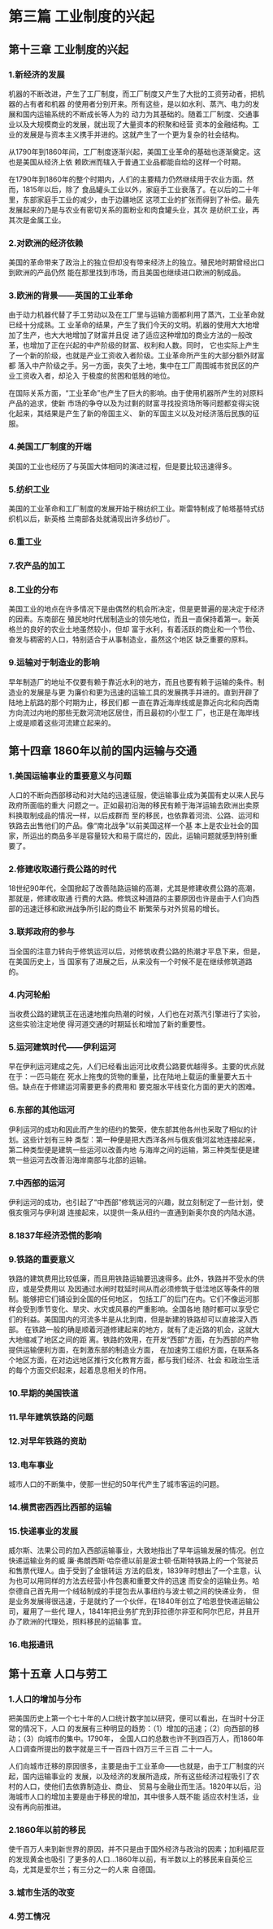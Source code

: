 # 第三篇 工业制度的兴起

## 第十三章 工业制度的兴起

### 1.新经济的发展

机器的不断改进，产生了工厂制度，而工厂制度又产生了大批的工资劳动者，把机器的占有者和机器
的使用者分别开来。所有这些，是以如水利、蒸汽、电力的发展和国内运输系统的不断成长等人为的
动力为其基础的。随着工厂制度、交通事业以及大规模商业的发展，就出现了大量资本的积聚和经营
资本的金融结构。工业的发展是与资本主义携手并进的。这就产生了一个更为复杂的社会结构。

从1790年到1860年间，工厂制度逐渐兴起，美国工业革命的基础也逐渐奠定。这也是美国从经济上依
赖欧洲而辖入于普通工业品都能自给的这样一个时期。

在1790年到1860年的整个时期内，人们的主要精力仍然继续用于农业方面。然而，1815年以后，除了
食品罐头工业以外，家庭手工业衰落了。在以后的二十年里，东部家庭手工业的减少，由于边疆地区
这项工业的扩张而得到了补偿。最先发展起来的乃是与农业有密切关系的面粉业和肉食罐头业，其次
是纺织工业，再其次是金属工业。

### 2.对欧洲的经济依赖

美国的革命带来了政治上的独立但却没有带来经济上的独立。殖民地时期曾经出口到欧洲的产品仍然
能在那里找到市场，而且美国也继续进口欧洲的制成品。

### 3.欧洲的背景——英国的工业革命

由于动力机器代替了手工劳动以及在工厂里与运输方面都利用了蒸汽，工业革命就已经十分成熟。工
业革命的结果，产生了我们今天的文明。机器的使用大大地增加了生产，也大大地增加了财富并且促
进了适应这种增加的商业方法的一般改革，也增加了正在兴起的中产阶级的财富、权利和人数。同时，
它也实际上产生了一个新的阶级，也就是产业工资收入者阶级。工业革命所产生的大部分额外财富都
落入中产阶级之手。另一方面，丧失了土地，集中在工厂周围城市贫民区的产业工资收入者，却沦入
于极度的贫困和低贱的地位。

在国际关系方面，“工业革命”也产生了巨大的影响。由于使用机器所产生的对原料产品的追求，使新
市场的争夺以及为过剩的财富寻找投资场所等问题都变得尖锐化起来，其结果是产生了新的帝国主义、
新的军国主义以及对经济落后民族的征服。

### 4.美国工厂制度的开端

美国的工业也经历了与英国大体相同的演进过程，但是要比较迅速得多。

### 5.纺织工业

美国的工业革命和工厂制度的发展开始于棉纺织工业。斯雷特制成了帕塔基特式纺织机以后，新英格
兰南部各处就涌现出许多纺纱厂。

### 6.重工业

### 7.农产品的加工

### 8.工业的分布

美国工业的地点在许多情况下是由偶然的机会所决定，但是更普遍的是决定于经济的因素。东南部在
殖民地时代居制造业的领先地位，而且一直保持着第一。新英格兰的良好的农业土地虽然较小，但却
富于水利，有着活跃的商业和一个节俭、奋发与稠密的人口，特别适合于从事制造业，虽然这个地区
缺乏重要的原料。

### 9.运输对于制造业的影响

早年制造厂的地址不仅要有赖于靠近水利的地方，而且也要有赖于运输的条件。制造业的发展是与更
为廉价和更为迅速的运输工具的发展携手并进的。直到开辟了陆地上航路的那个时期为止，移民们都
一直在靠近海岸线或是靠近向北和向西南方向流过内地的那些无数河流地区居住，而且最初的小型工
厂，也正是在海岸线上或是顺着这些河流建立起来的。

## 第十四章 1860年以前的国内运输与交通

### 1.美国运输事业的重要意义与问题

人口的不断向西部移动和对大陆的迅速征服，使运输事业成为美国有史以来人民与政府所面临的重大
问题之一。正如最初沿海的移民有赖于海洋运输去欧洲出卖原料换取制成品的情况一样，以后成群而
至的移民，也依靠着河流、公路、运河和铁路去出售他们的产品。像“南北战争”以前美国这样一个基
本上是农业社会的国家，所运出的商品多半是容量较大和易于腐烂的，因此，运输问题就感到特别重
要了。

### 2.修建收取通行费公路的时代

18世纪90年代，全国掀起了改善陆路运输的高潮，尤其是修建收费公路的高潮，那就是，修建收取通
行费的大路。修筑这种道路的主要原因也许是由于人们向西部的迅速迁移和欧洲战争所引起的商业不
断繁荣与对外贸易的增长。

### 3.联邦政府的参与

当全国的注意力转向于修筑运河以后，对修筑收费公路的热潮才平息下来，但是，在美国历史上，当
国家有了进展之后，从来没有一个时候不是在继续修筑道路的。

### 4.内河轮船

当收费公路的建筑正在迅速地推向热潮的时候，人们也在对蒸汽引擎进行了实验，这些实验注定地使
得河道交通的时期延长和增加了新的重要性。

### 5.运河建筑时代——伊利运河

早在伊利运河建成之先，人们已经看出运河比收费公路要优越得多。主要的优点就在于：一匹马能在
死水上拖曳的货物的重量，比在陆地上载运的重量要大五十倍。缺点在于修建运河需要更多的费用和
要克服水平线变化方面的更大的困难。

### 6.东部的其他运河

伊利运河的成功和因此而产生的纽约的繁荣，使东部其他各州也采取了相似的计划。这些计划有三种
类型：第一种便是把大西洋各州与俄亥俄河盆地连接起来，第二种类型便是建筑一些运河以改善内地
与海岸之间的运输，第三种类型便是建筑一些运河去改善沿海岸南部与北部的运输。

### 7.中西部的运河

伊利运河的成功，也引起了“中西部”修筑运河的兴趣，就立刻制定了一些计划，使俄亥俄河与伊利湖
连接起来，以提供一条从纽约一直通到新奥尔良的内陆水道。

### 8.1837年经济恐慌的影响

### 9.铁路的重要意义

铁路的建筑费用比较低廉，而且用铁路运输要迅速得多。此外，铁路并不受水的供应，或是受费用以
及因通过水闸时耽延时间从而必须修筑于低洼地区等条件的限制。能够把它们铺设到全国的任何地区，
包括工厂的后门在内。它们不像运河那样会受到季节变化、旱灾、水灾或风暴的严重影响。全国各地
随时都可以享受它们的利益。美国国内的河流多半是从北到南，但是新建的铁路却可以直接深入西部。
在铁路一般的确是顺着河道修建起来的地方，就有了走近路的机会，这就大大地缩减了地区之间的距
离。铁路的效用，在开发“西部”方面，在为西部的产物提供运输便利方面，在刺激东部的制造业方面，
在加速劳工组织方面，在联系各个地区方面，在对边远地区推行文化教育方面，都与我们经济、社会
和政治生活的每个方面交织起来，起着息息相关的作用。

### 10.早期的美国铁道

### 11.早年建筑铁路的问题

### 12.对早年铁路的资助

### 13.电车事业

城市人口的不断集中，使那一世纪的50年代产生了城市客运的问题。

### 14.横贯密西西比西部的运输

### 15.快递事业的发展

威尔斯、法果公司的加入西部运输事业，大致地指出了早年运输发展的情况。创立快递运输业务的威
廉·弗朗西斯·哈奈德以前是波士顿·伍斯特铁路上的一个驾驶员和售票代理人。由于受到了金银转运
方法的启发，1839年时想出了一个主意，认为也可以用同样的方法去经营小件包裹和重要文件的迅速
而安全的运输业务。哈奈德自己首先用一个绒毡制成的手提包去从事纽约与波士顿之间的快递业务，
但是业务发展得很迅速，于是就约了一个伙伴，在1840年创立了哈恩登快递运输公司，雇用了一些代
理人，1841年把业务扩充到菲拉德尔非亚和阿尔巴尼，并且开办了欧洲的代理处，照料移民的运输事
宜。

### 16.电报通讯

## 第十五章 人口与劳工

### 1.人口的增加与分布

把美国历史上第一个七十年的人口统计数字加以研究，便可以看出，在当时十分正常的情况下，人口
的发展有三种明显的趋势：（1）增加的迅速；（2）向西部的移动；（3）向城市的集中。1790年，
全国人口的总数也许不到四百万人，而1860年人口调查所提出的数字就是三千一百四十四万三千三百
二十一人。

人们向城市迁移的原因很多，主要是由于工业革命——也就是，由于工厂制度的兴起，国内运输事业的
发展，以及经济的发展所造成，所有这些经济过程吸引了农村的人口，使他们去依靠制造业、商业、
贸易与金融业而生活。1820年以后，沿海城市人口的增加主要是由于移民的增加，其中很多人既不能
适应农村生活，业没有再向前推进。

### 2.1860年以前的移民

使千百万人来到新世界的原因，并不只是由于国外经济与政治的因素；加利福尼亚的发现黄金也吸引
了更多的人口...1860年以前，有半数以上的移民来自英伦三岛，尤其是爱尔兰；有三分之一的人来
自德国。

### 3.城市生活的改变

### 4.劳工情况
